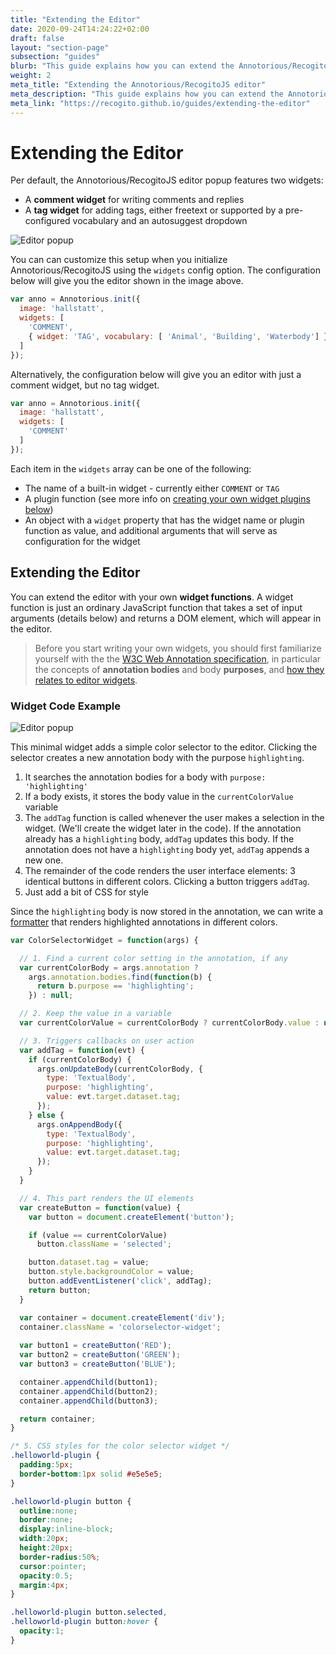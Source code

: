 ```yaml
---
title: "Extending the Editor"
date: 2020-09-24T14:24:22+02:00
draft: false
layout: "section-page"
subsection: "guides"
blurb: "This guide explains how you can extend the Annotorious/RecogitoJS editor popup with your own UI components."
weight: 2
meta_title: "Extending the Annotorious/RecogitoJS editor"
meta_description: "This guide explains how you can extend the Annotorious/RecogitoJS editor popup with your own UI components."
meta_link: "https://recogito.github.io/guides/extending-the-editor"
---
```


# Extending the Editor

Per default, the Annotorious/RecogitoJS editor popup features two widgets:

- A __comment widget__ for writing comments and replies
- A __tag widget__ for adding tags, either freetext or supported by a pre-configured vocabulary and an autosuggest dropdown

![Editor popup](/images/guides/editor-popup-with-vocab.png)

You can can customize this setup when you initialize Annotorious/RecogitoJS using the 
`widgets` config option. The configuration below will give you the editor shown in the 
image above.

```js
var anno = Annotorious.init({
  image: 'hallstatt',
  widgets: [
    'COMMENT',
    { widget: 'TAG', vocabulary: [ 'Animal', 'Building', 'Waterbody'] }
  ]
});
```

Alternatively, the configuration below will give you an editor with just a comment widget, but no tag widget.

```js
var anno = Annotorious.init({
  image: 'hallstatt',
  widgets: [
    'COMMENT'
  ]
});
``` 

Each item in the `widgets` array can be one of the following:

- The name of a built-in widget - currently either `COMMENT` or `TAG`
- A plugin function (see more info on [creating your own widget plugins below]())
- An object with a `widget` property that has the widget name or plugin function as value, and additional
  arguments that will serve as configuration for the widget

## Extending the Editor 

You can extend the editor with your own __widget functions__. A widget function is just an ordinary JavaScript 
function that takes a set of input arguments (details below) and returns a DOM element, which will appear
in the editor.

> Before you start writing your own widgets, you should first familiarize yourself with the
> the [W3C Web Annotation specification](/annotorious/getting-started/web-annotation/), in 
> particular the concepts of __annotation bodies__ and body __purposes__, and 
> [how they relates to editor widgets](/guides/creating-custom-widgets/). 

### Widget Code Example

![Editor popup](/images/guides/colorselector-widget.png)

This minimal widget adds a simple color selector to the editor. Clicking the
selector creates a new annotation body with the purpose `highlighting`.

1. It searches the annotation bodies for a body with `purpose: 'highlighting'`
2. If a body exists, it stores the body value in the `currentColorValue` variable
3. The `addTag` function is called whenever the user makes a selection in the widget. 
   (We'll create the widget later in the code). If the annotation already has a
   `highlighting` body, `addTag` updates this body. If the annotation does not have
   a `highlighting` body yet, `addTag` appends a new one.
4. The remainder of the code renders the user interface elements: 3 identical buttons
   in different colors. Clicking a button triggers `addTag`.
5. Just add a bit of CSS for style

Since the `highlighting` body is now stored in the annotation, we can write a 
[formatter](/annotorious/api-docs/annotorious/#formatters) that renders highlighted 
annotations in different colors. 
 
```js
var ColorSelectorWidget = function(args) {

  // 1. Find a current color setting in the annotation, if any
  var currentColorBody = args.annotation ? 
    args.annotation.bodies.find(function(b) {
      return b.purpose == 'highlighting';
    }) : null;

  // 2. Keep the value in a variable
  var currentColorValue = currentColorBody ? currentColorBody.value : null;

  // 3. Triggers callbacks on user action
  var addTag = function(evt) {
    if (currentColorBody) {
      args.onUpdateBody(currentColorBody, {
        type: 'TextualBody',
        purpose: 'highlighting',
        value: evt.target.dataset.tag;
      });
    } else { 
      args.onAppendBody({
        type: 'TextualBody',
        purpose: 'highlighting',
        value: evt.target.dataset.tag;
      });
    }
  }

  // 4. This part renders the UI elements
  var createButton = function(value) {
    var button = document.createElement('button');

    if (value == currentColorValue)
      button.className = 'selected';

    button.dataset.tag = value;
    button.style.backgroundColor = value;
    button.addEventListener('click', addTag); 
    return button;
  }

  var container = document.createElement('div');
  container.className = 'colorselector-widget';
  
  var button1 = createButton('RED');
  var button2 = createButton('GREEN');
  var button3 = createButton('BLUE');

  container.appendChild(button1);
  container.appendChild(button2);
  container.appendChild(button3);

  return container;
}
```

```css
/* 5. CSS styles for the color selector widget */
.helloworld-plugin {
  padding:5px;
  border-bottom:1px solid #e5e5e5;
}

.helloworld-plugin button {
  outline:none;
  border:none;
  display:inline-block;
  width:20px;
  height:20px;
  border-radius:50%;
  cursor:pointer;
  opacity:0.5;
  margin:4px;
}

.helloworld-plugin button.selected,
.helloworld-plugin button:hover {
  opacity:1;
}
```